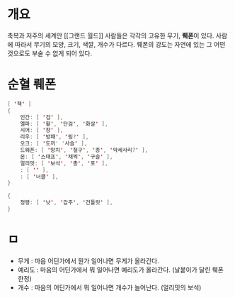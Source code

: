 # 개요

축복과 저주의 세계안 [[그랜드 월드]] 사람들은 각각의 고유한 무기, **뤠폰**이 있다.
사람에 따라서 무기의 모양, 크기, 색깔, 개수가 다르다.
뤠폰의 강도는 자연에 있는 그 어떤 것으로도 부술 수 없게 되어 있다.

# 순혈 뤠폰

```java
[ '책' ]
{
    인간: [ '검' ],
    엘파: [ '활', '단검', '화살' ],
    시어: [ '창' ],
    리우: [ '방패', '링?' ],
    오크: [ '도끼' '사슬' ],
    드웨픈: [ '망치', '철구', '종', '악세사리?' ],
    몬: [ '스태프', '채찍', '구슬' ],
    얼리밋: [ '보석', '총', '포' ],
    : [ '' ],
    : [ '너클' ],
}

{
    정령: [ '낫', '갑주', '건틀릿' ],
}
```

# ㅁ

- 무게 : 마음 어딘가에서 뭔가 일어나면 무게가 올라간다.
- 예리도 : 마음의 어딘가에서 뭐 일어나면 예리도가 올라간다. (날붙이가 달린 뤠폰 한정)
- 개수 : 마음의 어딘가에서 뭐 일어나면 개수가 늘어난다. (얼리밋의 보석)